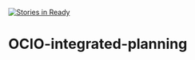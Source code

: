 [![Stories in Ready](https://badge.waffle.io/bcgov/OCIO-integrated-planning.png?label=ready&title=Ready)](https://waffle.io/bcgov/OCIO-integrated-planning)
# OCIO-integrated-planning
